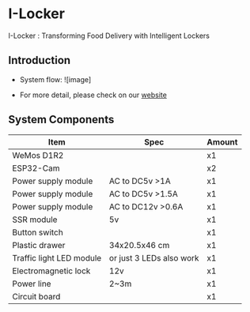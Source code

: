 # I-Locker
I-Locker : Transforming Food Delivery with Intelligent Lockers 
## Introduction
- System flow:
![image]
  
- For more detail, please check on our [website](https://ilockerteam2.wixsite.com/team-2-iiot-pbl-proj)
## System Components
| Item | Spec | Amount |
| ---- | ---- | ----   |
| WeMos D1R2 | | x1 |
| ESP32-Cam | | x2
| Power supply module | AC to DC5v >1A  | x1 |
| Power supply module | AC to DC5v >1.5A  | x1 |
| Power supply module | AC to DC12v >0.6A | x1 |
| SSR module | 5v | x1 |
| Button switch | | x1 |
| Plastic drawer | 34x20.5x46 cm | x1 |
| Traffic light LED module | or just 3 LEDs also work | x1 |
| Electromagnetic lock | 12v | x1 |
| Power line | 2~3m | x1 |
| Circuit board | | x1 |
